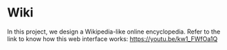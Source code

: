 # Wiki

In this project, we design a Wikipedia-like online encyclopedia.
Refer to the link to know how this web interface works: https://youtu.be/kw1_FWfOa1Q
